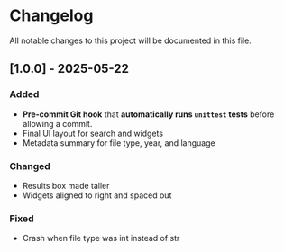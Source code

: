 # Changelog

All notable changes to this project will be documented in this file.

## [1.0.0] - 2025-05-22
### Added
- **Pre-commit Git hook** that **automatically runs `unittest` tests** before allowing a commit.
- Final UI layout for search and widgets
- Metadata summary for file type, year, and language

### Changed
- Results box made taller
- Widgets aligned to right and spaced out

### Fixed
- Crash when file type was int instead of str
